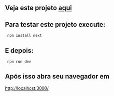 <h2>Veja este projeto <a href='https://crud-clientes-plum.vercel.app/'>aqui</a></h2>

<h2>Para testar este projeto execute:</h2>

<code> npm install next</code>

<h2>E depois:</h2>

<code> npm run dev</code>

<h2>Após isso abra seu navegador em </h2>

<a href='http://localhost:3000/'>http://localhost:3000/</a>
